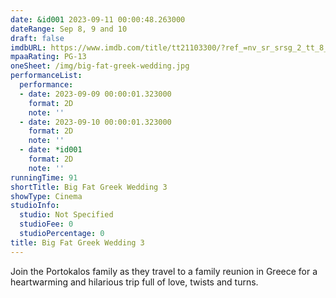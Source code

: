 ```yaml
---
date: &id001 2023-09-11 00:00:48.263000
dateRange: Sep 8, 9 and 10
draft: false
imdbURL: https://www.imdb.com/title/tt21103300/?ref_=nv_sr_srsg_2_tt_8_nm_0_q_big%2520Fat%2520
mpaaRating: PG-13
oneSheet: /img/big-fat-greek-wedding.jpg
performanceList:
  performance:
  - date: 2023-09-09 00:00:01.323000
    format: 2D
    note: ''
  - date: 2023-09-10 00:00:01.323000
    format: 2D
    note: ''
  - date: *id001
    format: 2D
    note: ''
runningTime: 91
shortTitle: Big Fat Greek Wedding 3
showType: Cinema
studioInfo:
  studio: Not Specified
  studioFee: 0
  studioPercentage: 0
title: Big Fat Greek Wedding 3
---
```


Join the Portokalos family as they travel to a family reunion in Greece for a heartwarming and hilarious trip full of love, twists and turns.
